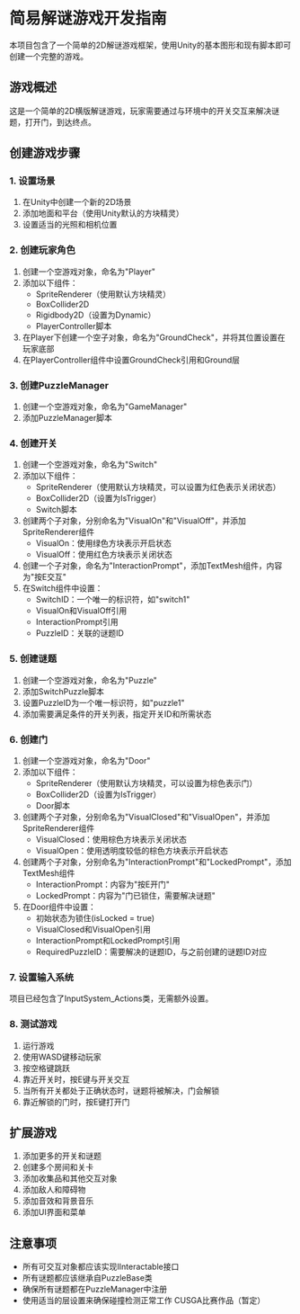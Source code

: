 # 简易解谜游戏开发指南

本项目包含了一个简单的2D解谜游戏框架，使用Unity的基本图形和现有脚本即可创建一个完整的游戏。

## 游戏概述

这是一个简单的2D横版解谜游戏，玩家需要通过与环境中的开关交互来解决谜题，打开门，到达终点。

## 创建游戏步骤

### 1. 设置场景

1. 在Unity中创建一个新的2D场景
2. 添加地面和平台（使用Unity默认的方块精灵）
3. 设置适当的光照和相机位置

### 2. 创建玩家角色

1. 创建一个空游戏对象，命名为"Player"
2. 添加以下组件：
   - SpriteRenderer（使用默认方块精灵）
   - BoxCollider2D
   - Rigidbody2D（设置为Dynamic）
   - PlayerController脚本
3. 在Player下创建一个空子对象，命名为"GroundCheck"，并将其位置设置在玩家底部
4. 在PlayerController组件中设置GroundCheck引用和Ground层

### 3. 创建PuzzleManager

1. 创建一个空游戏对象，命名为"GameManager"
2. 添加PuzzleManager脚本

### 4. 创建开关

1. 创建一个空游戏对象，命名为"Switch"
2. 添加以下组件：
   - SpriteRenderer（使用默认方块精灵，可以设置为红色表示关闭状态）
   - BoxCollider2D（设置为IsTrigger）
   - Switch脚本
3. 创建两个子对象，分别命名为"VisualOn"和"VisualOff"，并添加SpriteRenderer组件
   - VisualOn：使用绿色方块表示开启状态
   - VisualOff：使用红色方块表示关闭状态
4. 创建一个子对象，命名为"InteractionPrompt"，添加TextMesh组件，内容为"按E交互"
5. 在Switch组件中设置：
   - SwitchID：一个唯一的标识符，如"switch1"
   - VisualOn和VisualOff引用
   - InteractionPrompt引用
   - PuzzleID：关联的谜题ID

### 5. 创建谜题

1. 创建一个空游戏对象，命名为"Puzzle"
2. 添加SwitchPuzzle脚本
3. 设置PuzzleID为一个唯一标识符，如"puzzle1"
4. 添加需要满足条件的开关列表，指定开关ID和所需状态

### 6. 创建门

1. 创建一个空游戏对象，命名为"Door"
2. 添加以下组件：
   - SpriteRenderer（使用默认方块精灵，可以设置为棕色表示门）
   - BoxCollider2D（设置为IsTrigger）
   - Door脚本
3. 创建两个子对象，分别命名为"VisualClosed"和"VisualOpen"，并添加SpriteRenderer组件
   - VisualClosed：使用棕色方块表示关闭状态
   - VisualOpen：使用透明度较低的棕色方块表示开启状态
4. 创建两个子对象，分别命名为"InteractionPrompt"和"LockedPrompt"，添加TextMesh组件
   - InteractionPrompt：内容为"按E开门"
   - LockedPrompt：内容为"门已锁住，需要解决谜题"
5. 在Door组件中设置：
   - 初始状态为锁住(isLocked = true)
   - VisualClosed和VisualOpen引用
   - InteractionPrompt和LockedPrompt引用
   - RequiredPuzzleID：需要解决的谜题ID，与之前创建的谜题ID对应

### 7. 设置输入系统

项目已经包含了InputSystem_Actions类，无需额外设置。

### 8. 测试游戏

1. 运行游戏
2. 使用WASD键移动玩家
3. 按空格键跳跃
4. 靠近开关时，按E键与开关交互
5. 当所有开关都处于正确状态时，谜题将被解决，门会解锁
6. 靠近解锁的门时，按E键打开门

## 扩展游戏

1. 添加更多的开关和谜题
2. 创建多个房间和关卡
3. 添加收集品和其他交互对象
4. 添加敌人和障碍物
5. 添加音效和背景音乐
6. 添加UI界面和菜单

## 注意事项

- 所有可交互对象都应该实现IInteractable接口
- 所有谜题都应该继承自PuzzleBase类
- 确保所有谜题都在PuzzleManager中注册
- 使用适当的层设置来确保碰撞检测正常工作
CUSGA比赛作品（暂定）
